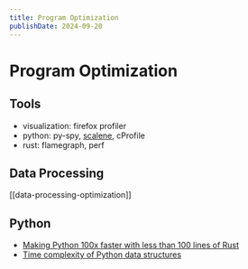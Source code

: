```yaml
---
title: Program Optimization
publishDate: 2024-09-20
---
```


# Program Optimization

## Tools

- visualization: firefox profiler
- python: py-spy, [scalene](https://github.com/plasma-umass/scalene), cProfile
- rust: flamegraph, perf

## Data Processing

[[data-processing-optimization]]

## Python

- [Making Python 100x faster with less than 100 lines of Rust](https://ohadravid.github.io/posts/2023-03-rusty-python/)
- [Time complexity of Python data structures](https://wiki.python.org/moin/TimeComplexity)
